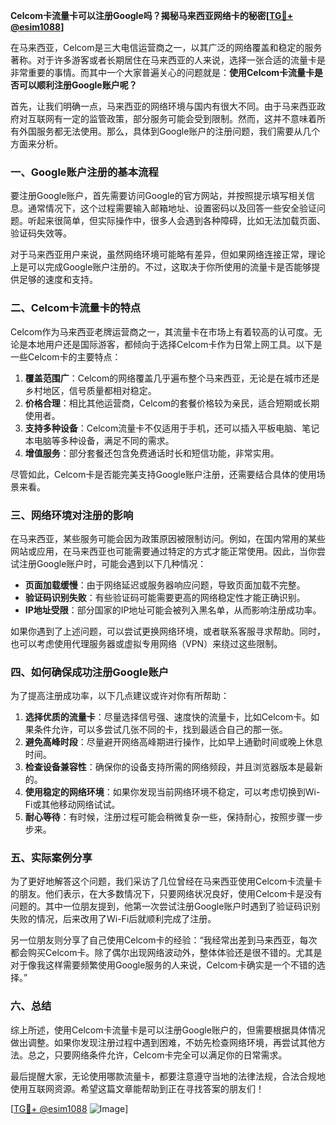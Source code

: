 **Celcom卡流量卡可以注册Google吗？揭秘马来西亚网络卡的秘密[[TG💪+ @esim1088](https://t.me/s/esim1088)]**

在马来西亚，Celcom是三大电信运营商之一，以其广泛的网络覆盖和稳定的服务著称。对于许多游客或者长期居住在马来西亚的人来说，选择一张合适的流量卡是非常重要的事情。而其中一个大家普遍关心的问题就是：**使用Celcom卡流量卡是否可以顺利注册Google账户呢？**

首先，让我们明确一点，马来西亚的网络环境与国内有很大不同。由于马来西亚政府对互联网有一定的监管政策，部分服务可能会受到限制。然而，这并不意味着所有外国服务都无法使用。那么，具体到Google账户的注册问题，我们需要从几个方面来分析。

### **一、Google账户注册的基本流程**

要注册Google账户，首先需要访问Google的官方网站，并按照提示填写相关信息。通常情况下，这个过程需要输入邮箱地址、设置密码以及回答一些安全验证问题。听起来很简单，但实际操作中，很多人会遇到各种障碍，比如无法加载页面、验证码失效等。

对于马来西亚用户来说，虽然网络环境可能略有差异，但如果网络连接正常，理论上是可以完成Google账户注册的。不过，这取决于你所使用的流量卡是否能够提供足够的速度和支持。

### **二、Celcom卡流量卡的特点**

Celcom作为马来西亚老牌运营商之一，其流量卡在市场上有着较高的认可度。无论是本地用户还是国际游客，都倾向于选择Celcom卡作为日常上网工具。以下是一些Celcom卡的主要特点：

1. **覆盖范围广**：Celcom的网络覆盖几乎遍布整个马来西亚，无论是在城市还是乡村地区，信号质量都相对稳定。
2. **价格合理**：相比其他运营商，Celcom的套餐价格较为亲民，适合短期或长期使用者。
3. **支持多种设备**：Celcom流量卡不仅适用于手机，还可以插入平板电脑、笔记本电脑等多种设备，满足不同的需求。
4. **增值服务**：部分套餐还包含免费通话时长和短信功能，非常实用。

尽管如此，Celcom卡是否能完美支持Google账户注册，还需要结合具体的使用场景来看。

### **三、网络环境对注册的影响**

在马来西亚，某些服务可能会因为政策原因被限制访问。例如，在国内常用的某些网站或应用，在马来西亚也可能需要通过特定的方式才能正常使用。因此，当你尝试注册Google账户时，可能会遇到以下几种情况：

- **页面加载缓慢**：由于网络延迟或服务器响应问题，导致页面加载不完整。
- **验证码识别失败**：有些验证码可能需要更高的网络稳定性才能正确识别。
- **IP地址受限**：部分国家的IP地址可能会被列入黑名单，从而影响注册成功率。

如果你遇到了上述问题，可以尝试更换网络环境，或者联系客服寻求帮助。同时，也可以考虑使用代理服务器或虚拟专用网络（VPN）来绕过这些限制。

### **四、如何确保成功注册Google账户**

为了提高注册成功率，以下几点建议或许对你有所帮助：

1. **选择优质的流量卡**：尽量选择信号强、速度快的流量卡，比如Celcom卡。如果条件允许，可以多尝试几张不同的卡，找到最适合自己的那一张。
2. **避免高峰时段**：尽量避开网络高峰期进行操作，比如早上通勤时间或晚上休息时间。
3. **检查设备兼容性**：确保你的设备支持所需的网络频段，并且浏览器版本是最新的。
4. **使用稳定的网络环境**：如果你发现当前网络环境不稳定，可以考虑切换到Wi-Fi或其他移动网络试试。
5. **耐心等待**：有时候，注册过程可能会稍微复杂一些，保持耐心，按照步骤一步步来。

### **五、实际案例分享**

为了更好地解答这个问题，我们采访了几位曾经在马来西亚使用Celcom卡流量卡的朋友。他们表示，在大多数情况下，只要网络状况良好，使用Celcom卡是没有问题的。其中一位朋友提到，他第一次尝试注册Google账户时遇到了验证码识别失败的情况，后来改用了Wi-Fi后就顺利完成了注册。

另一位朋友则分享了自己使用Celcom卡的经验：“我经常出差到马来西亚，每次都会购买Celcom卡。除了偶尔出现网络波动外，整体体验还是很不错的。尤其是对于像我这样需要频繁使用Google服务的人来说，Celcom卡确实是一个不错的选择。”

### **六、总结**

综上所述，使用Celcom卡流量卡是可以注册Google账户的，但需要根据具体情况做出调整。如果你发现注册过程中遇到困难，不妨先检查网络环境，再尝试其他方法。总之，只要网络条件允许，Celcom卡完全可以满足你的日常需求。

最后提醒大家，无论使用哪款流量卡，都要注意遵守当地的法律法规，合法合规地使用互联网资源。希望这篇文章能帮助到正在寻找答案的朋友们！

[[TG💪+ @esim1088](https://t.me/s/esim1088) ![Image](https://i.postimg.cc/4NQfJmqS/Snipaste-2025-05-13-00-14-12.png)]
